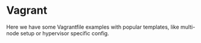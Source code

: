 # Vagrant

Here we have some Vagrantfile examples with popular templates, like multi-node setup or hypervisor specific config. 